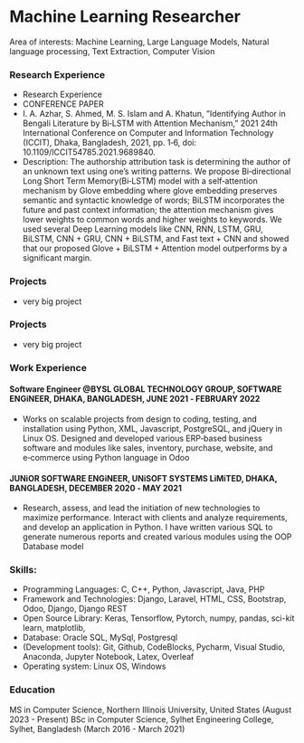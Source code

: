 # Machine Learning Researcher
Area of interests: Machine Learning, Large Language Models, Natural language processing, Text Extraction, Computer Vision


### Research Experience
- Research Experience
- CONFERENCE PAPER
- I. A. Azhar, S. Ahmed, M. S. Islam and A. Khatun, ”Identifying Author in Bengali Literature by Bi‑LSTM with Attention Mechanism,”
  2021 24th International Conference on Computer and Information Technology (ICCIT), Dhaka, Bangladesh, 2021,
  pp. 1‑6, doi: 10.1109/ICCIT54785.2021.9689840.
- Description: The authorship attribution task is determining the author of an unknown text using one’s writing patterns. We
  propose Bi‑directional Long Short Term Memory(Bi‑LSTM) model with a self‑attention mechanism by Glove embedding
  where glove embedding preserves semantic and syntactic knowledge of words; BiLSTM incorporates the future and past
  context information; the attention mechanism gives lower weights to common words and higher weights to keywords.
  We used several Deep Learning models like CNN, RNN, LSTM, GRU, BiLSTM, CNN + GRU, CNN + BiLSTM, and Fast text +
  CNN and showed that our proposed Glove + BiLSTM + Attention model outperforms by a significant margin.


### Projects
- very big project


### Projects
- very big project


### Work Experience
#### Software Engineer @BYSL GLOBAL TECHNOLOGY GROUP, SOFTWARE ENGiNEER, DHAKA, BANGLADESH, JUNE 2021 ‑ FEBRUARY 2022
 - Works on scalable projects from design to coding, testing, and installation using Python, XML, Javascript, PostgreSQL, and
jQuery in Linux OS. Designed and developed various ERP‑based business software and modules like sales, inventory,
purchase, website, and e‑commerce using Python language in Odoo

#### JUNiOR SOFTWARE ENGiNEER, UNiSOFT SYSTEMS LiMiTED, DHAKA, BANGLADESH, DECEMBER 2020 ‑ MAY 2021
- Research, assess, and lead the initiation of new technologies to maximize performance. Interact with clients and analyze
requirements, and develop an application in Python. I have written various SQL to generate numerous reports and created
various modules using the OOP Database model

### Skills: 
- Programming Languages: C, C++, Python, Javascript, Java, PHP
- Framework and Technologies: Django, Laravel, HTML, CSS, Bootstrap, Odoo, Django, Django REST 
- Open Source Library: Keras, Tensorflow, Pytorch, numpy, pandas, sci-kit learn, matplotlib,
- Database: Oracle SQL, MySql, Postgresql
- (Development tools): Git, Github, CodeBlocks, Pycharm, Visual Studio, Anaconda, Jupyter Notebook, Latex, Overleaf
- Operating system: Linux OS, Windows

### Education
MS in Computer Science, Northern Illinois University, United States (August 2023 - Present)
BSc in Computer Science, Sylhet Engineering College, Sylhet, Bangladesh (March 2016 - March 2021)
